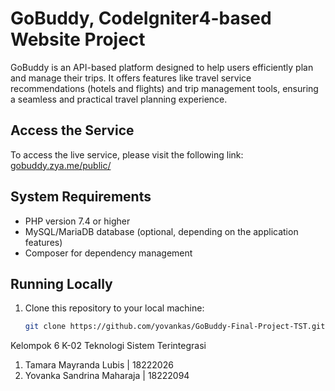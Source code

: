 # GoBuddy, CodeIgniter4-based Website Project

GoBuddy is an API-based platform designed to help users efficiently plan and manage their trips. It offers features like travel service recommendations (hotels and flights) and trip management tools, ensuring a seamless and practical travel planning experience.

## Access the Service  
To access the live service, please visit the following link:  
[gobuddy.zya.me/public/](http://gobuddy.zya.me/public/)

## System Requirements  
- PHP version 7.4 or higher  
- MySQL/MariaDB database (optional, depending on the application features)  
- Composer for dependency management  

## Running Locally  
1. Clone this repository to your local machine:  
   ```bash
   git clone https://github.com/yovankas/GoBuddy-Final-Project-TST.git

Kelompok 6 K-02 Teknologi Sistem Terintegrasi
1. Tamara Mayranda Lubis | 18222026
2. Yovanka Sandrina Maharaja | 18222094
